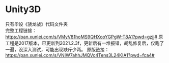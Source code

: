 # Unity3D
只有毕设《骁龙战》代码文件夹  
完整工程链接：  
https://pan.xunlei.com/s/VMyV81hoMS9QHXooYGPgW-T8A1?pwd=gzjj#
原工程是2017版本，已更新到2021.2.3f，更新后有一堆报错，胡乱修复后，仅跑了一遍，没深入测试，可能出现缺斤少两。
原版链接：
https://pan.xunlei.com/s/VNIW7ahhJMQVc4Tens3L24KIA1?pwd=fca4#
